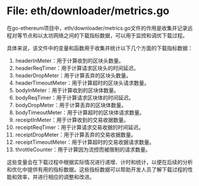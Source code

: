 # File: eth/downloader/metrics.go

在go-ethereum项目中，eth/downloader/metrics.go文件的作用是收集并记录远程对等节点和以太坊网络之间的下载指标数据，可以用于监控和调优下载过程。

具体来说，该文件中的变量和函数用于收集并统计以下几个方面的下载指标数据：

1. headerInMeter：用于计算收到的区块头数量。
2. headerReqTimer：用于计算请求区块头的时间延迟。
3. headerDropMeter：用于计算丢弃的区块头数量。
4. headerTimeoutMeter：用于计算超时的区块头请求数量。
5. bodyInMeter：用于计算收到的区块体数量。
6. bodyReqTimer：用于计算请求区块体的时间延迟。
7. bodyDropMeter：用于计算丢弃的区块体数量。
8. bodyTimeoutMeter：用于计算超时的区块体请求数量。
9. receiptInMeter：用于计算收到的交易收据数量。
10. receiptReqTimer：用于计算请求交易收据的时间延迟。
11. receiptDropMeter：用于计算丢弃的交易收据数量。
12. receiptTimeoutMeter：用于计算超时的交易收据请求数量。
13. throttleCounter：用于计算因为流控而被限制的请求数量。

这些变量会在下载过程中根据实际情况进行递增、计时和统计，以便在后续的分析和优化中提供有用的指标数据。这些指标数据可以帮助开发人员了解下载过程的性能和效率，并进行相应的调整和改进。

